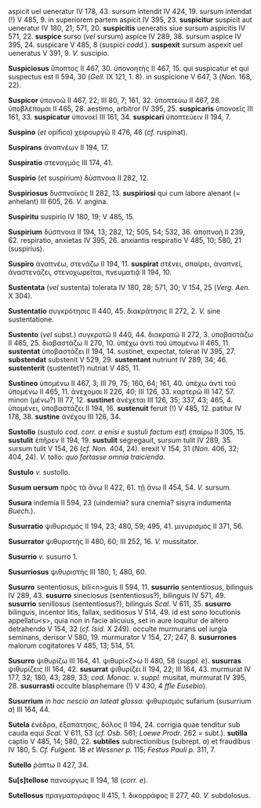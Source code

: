 aspicit uel ueneratur IV 178, 43. sursum intendit IV 424, 19. sursum
intendat (!) V 485, 9. in superiorem partem aspicit IV 395, 23.
**suspicitur** suspicit aut ueneratur IV 180, 21; 571, 20.
**suspicitis** ueneratis siue sursum aspicitis IV 571, 22. **suspice**
surso (*vel* sursum) aspice IV 289, 38. sursum aspice IV 395, 24.
suspicare V 485, 8 (suspici *codd.*). **suspexit** sursum aspexit uel
ueneratus V 391, 9. *V.* suscipio.

**Suspiciosus** ὕποπτος II 467, 30. ὑπονοητής II 467, 15. qui suspicatur
et qui suspectus est II 594, 30 (*Gell.* IX 121, 1. 8). in suspicione V
647, 3 (*Non.* 168, 22).

**Suspicor** ὑπονοῶ II 467, 22; III 80, 7; 161, 32. ὑποπτεύω II 467, 28.
ὑποβλέπομαι II 465, 28. aestimo, arbitror IV 395, 25. **suspicaris**
ὑπονοεῖς III 161, 33. **suspicatur** ὑπονοεῖ III 161, 34. **suspicari**
ὑποπτεύειν II 194, 7.

**Suspino** (*et* opifico) χειρουργῶ II 476, 46 (*cf.* ruspinat).

**Suspirans** ἀναπνέων II 194, 17.

**Suspiratio** στεναγμός III 174, 41.

**Suspirio** (*et* suspirium) δύσπνοια II 282, 12.

**Suspiriosus** δυσπνοϊκός II 282, 13. **suspiriosi** qui cum labore
alenant (= anhelant) III 605, 26. *V.* angina.

**Suspiritu** suspirio IV 180, 19; V 485, 15.

**Suspirium** δύσπνοια II 194, 13; 282, 12; 505, 54; 532, 36. ἀποπνοή II
239, 62. respiratio, anxietas IV 395, 26. anxiantis respiratio V 485,
10; 580, 21 (suspirius).

**Suspiro** ἀναπνέω, στενάζω II 194, 11. **suspirat** στένει, σπαίρει,
ἀναπνεῖ, ἀναστενάζει, στενοχωρεῖται, πνευματιᾷ II 194, 10.

**Sustentata** (*vel* sustenta) tolerata IV 180, 28; 571, 30; V 154, 25
(*Verg. Aen.* X 304).

**Sustentatio** συγκρότησις II 440, 45. διακράτησις II 272, 2. *V.* sine
sustentatione.

**Sustento** (*vel* subst.) συγκροτῶ II 440, 44. διακρατῶ II 272, 3.
ὑποβαστάζω II 465, 25. διαβαστάζω II 270, 10. ὑπέχω ἀντὶ τοῦ ὑπομένω II
465, 11. **sustentat** ὑποβαστάζει II 194, 14. sustinet, expectat,
tolerat IV 395, 27. **substendat** substenit V 529, 29. **sustentant**
nutriunt IV 289, 34; 46. **sustenterit** (sustentet?) nutriat V 485, 11.

**Sustineo** ὑπομένω II 467, 3; III 79, 75; 160, 64; 161, 40. ὑπέχω ἀντὶ
τοῦ ὑπομένω II 465, 11. ἀνέχομαι II 226, 40; III 126, 33. καρτερῶ III
147, 57. minon (μένω?) III 77, 12. **sustinet** ἀνέχεται III 126, 35;
337, 43; 465, 4. ὑπομένει, ὑποβαστάζει II 194, 16. **sustenuit** feruit
(!) V 485, 12. patitur IV 178, 38. **sustine** ἀνέχου III 126, 34.

**Sustollo** (sustulo *cod. corr. a enisi e* sustuli *factum est*)
ἐπαίρω II 305, 15. **sustulit** ἐπῆρεν II 194, 19. **sustulit**
segregauit, sursum tulit IV 289, 35. sursum tulit V 154, 26 (*cf. Non.*
404, 24). erexit V 154, 31 (*Non.* 406, 32; 404, 24). *V.* tollo: *quo
fortasse omnia traicienda.*

**Sustulo** *v.* sustollo.

**Susum uersum** πρὸς τὰ ἄνω II 422, 61. τῇ ἄνω II 454, 54. *V.* sursum.

**Susura** indemia II 594, 23 (uindemia? sura cnemia? sisyra indumenta
*Buech.*).

**Susurratio** ψιθυρισμός II 194, 23; 480, 59; 495, 41. μινυρισμός II
371, 56.

**Susurrator** ψιθυριστής II 480, 60; III 252, 16. *V.* mussitator.

**Susurrio** *v.* susurro 1.

**Susurriosus** ψιθυριστής III 180, 1; 480, 60.

**Susurro** sententiosus, bili\<n\>guis II 594, 11. **susurrio**
sententiosus, bilinguis IV 289, 43. **susurro** sineciosus
(sententiosus?), bilinguis IV 571, 49. **susurrio** senillosus
(sententiosus?), bilinguis *Scal.* V 611, 35. **susurro** bilinguis,
incentor litis, fallax, seditiosus V 514, 49. id est sono locutionis
appellatu\<s\>, quia non in facie alicuius, set in aure loquitur­ de
altero detrahendo V 154, 32 (*cf. Isid.* X 249). occulte murmurans uel
iurgia seminans, derisor V 580, 19. murmurator V 154, 27; 247, 8.
**susurrones** malorum cogitatores V 485, 13; 514, 51.

**Susurro** ψιθυρίζω III 164, 41. ψιθυρί\<ζ\>ω II 480, 58 (*suppl. e*).
**susurras** ψιθυρίζεις III 164, 42. **susurrat** ψιθυρίζει II 194, 22;
III 164, 43. murmurat IV 177, 32; 180, 43; 289, 33; *cod. Monac. v.
suppl.* musitat, murmurat IV 395, 28. **susurrasti** occulte blasphemare
(!) V 430, 4 *ffle Eusebio*).

**Susurrium** *in hac nescio an lateat glossa:* ψιθυρισμός sufarium
(susurrium *a*) III 164, 44.

**Sutela** ἐνέδρα, ἐξαπάτησις, δόλος II 194, 24. corrigia quae tenditur
sub cauda equi *Scal.* V 611, 53 (*cf. Osb.* 561; *Loewe Prodr.* 262 =
subt.). **sutilla** captio V 485, 14; 580, 22. **subtiles**
subrectionibus (subrept. *a*) et fraudibus IV 180, 5. *Cf. Fulgent.* 18
*et Wessner p.* 115; *Festus Pauli p.* 311, 7.

**Sutello** ῥάπτω II 427, 34.

**Su[s]tellose** πανούργως II 194, 18 (*corr. e*).

**Sutellosus** πραγματοράφος II 415, 1. δικορράφος II 277, 40. *V.*
subdolosus.
